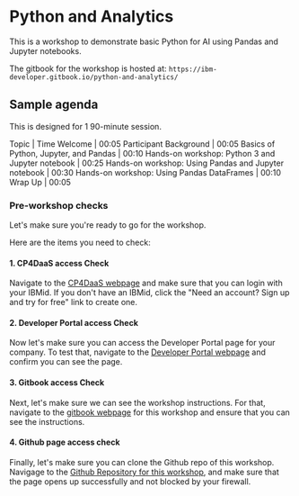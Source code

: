 # Python and Analytics

This is a workshop to demonstrate basic Python for AI using Pandas and
Jupyter notebooks.

The gitbook for the workshop is hosted at:
`https://ibm-developer.gitbook.io/python-and-analytics/`

## Sample agenda

This is designed for 1 90-minute session.

Topic | Time
Welcome | 00:05
Participant Background | 00:05
Basics of Python, Jupyter, and Pandas | 00:10
Hands-on workshop: Python 3 and Jupyter notebook | 00:25
Hands-on workshop: Using Pandas and Jupyter notebook | 00:30
Hands-on workshop: Using Pandas DataFrames | 00:10
Wrap Up | 00:05

### Pre-workshop checks

Let's make sure you're ready to go for the workshop.

Here are the items you need to check:

#### 1. CP4DaaS access Check

Navigate to the [CP4DaaS webpage](https://dataplatform.cloud.ibm.com/) and make sure that you can login with your IBMid. If you don't have an IBMid, click the "Need an account? Sign up and try for free" link to create one.

#### 2. Developer Portal access Check

Now let's make sure you can access the Developer Portal page for your company. To test that, navigate to the [Developer Portal webpage](https://developer.ibm.com/portals/<my_company>/) and confirm you can see the page.

#### 3. Gitbook access Check

Next, let's make sure we can see the workshop instructions. For that, navigate to the [gitbook webpage](https://ibm-developer.gitbook.io/python-and-analytics/) for this workshop and ensure that you can see the instructions.

#### 4. Github page access check

Finally, let's make sure you can clone the Github repo of this workshop. Navigage to the [Github Repository for this workshop](https://github.ibm.com/IBMDeveloper/python-and-analytics), and make sure that the page opens up successfully and not blocked by your firewall.
